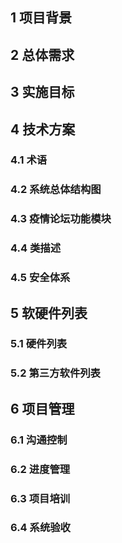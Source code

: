 ## 1 项目背景

## 2 总体需求

## 3 实施目标

## 4 技术方案
### 4.1 术语
### 4.2 系统总体结构图
### 4.3 疫情论坛功能模块
### 4.4 类描述
### 4.5 安全体系

## 5 软硬件列表
### 5.1 硬件列表
### 5.2 第三方软件列表

## 6 项目管理
### 6.1 沟通控制
### 6.2 进度管理
### 6.3 项目培训
### 6.4 系统验收

